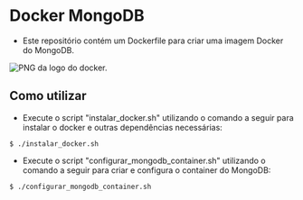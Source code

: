 # Docker MongoDB

- Este repositório contém um Dockerfile para criar uma imagem Docker do MongoDB.

![PNG da logo do docker.](https://upload.wikimedia.org/wikipedia/commons/e/ea/Docker_%28container_engine%29_logo_%28cropped%29.png)

## Como utilizar

- Execute o script "instalar_docker.sh" utilizando o comando a seguir para instalar o docker e outras dependências necessárias:
```
$ ./instalar_docker.sh
```

- Execute o script "configurar_mongodb_container.sh" utilizando o comando a seguir para criar e configura o container do MongoDB:
```
$ ./configurar_mongodb_container.sh
```
